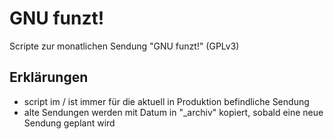 GNU funzt!
==========
Scripte zur monatlichen Sendung "GNU funzt!" (GPLv3)

Erklärungen
-----------
- script im / ist immer für die aktuell in Produktion befindliche Sendung
- alte Sendungen werden mit Datum in "_archiv" kopiert, sobald eine neue Sendung geplant wird


